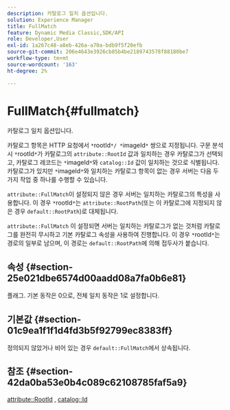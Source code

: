 ```yaml
---
description: 카탈로그 일치 옵션입니다.
solution: Experience Manager
title: FullMatch
feature: Dynamic Media Classic,SDK/API
role: Developer,User
exl-id: 1a267c48-a8eb-426a-a70a-bdb9f5f20efb
source-git-commit: 206e4643e3926cb85b4be2189743578f88180be7
workflow-type: tm+mt
source-wordcount: '163'
ht-degree: 2%

---
```


# FullMatch{#fullmatch}

카탈로그 일치 옵션입니다.

카탈로그 항목은 HTTP 요청에서 `*`rootId`*/ *`imageId`*` 쌍으로 지정됩니다. 구문 분석 시 `*`rootId`*`가 카탈로그의 `attribute::RootId` 값과 일치하는 경우 카탈로그가 선택되고, 카탈로그 레코드는 `*`imageId`*`와 `catalog::Id` 값이 일치하는 것으로 식별됩니다. 카탈로그가 있지만 `*`imageId`*`와 일치하는 카탈로그 항목이 없는 경우 서버는 다음 두 가지 작업 중 하나를 수행할 수 있습니다.

`attribute::FullMatch`이 설정되지 않은 경우 서버는 일치하는 카탈로그의 특성을 사용합니다. 이 경우 `*`rootId`*`는 `attribute::RootPath`(또는 이 카탈로그에 지정되지 않은 경우 `default::RootPath`)로 대체됩니다.

`attribute::FullMatch` 이 설정되면 서버는 일치하는 카탈로그가 없는 것처럼 카탈로그를 완전히 무시하고 기본 카탈로그 속성을 사용하여 진행합니다. 이 경우 `*`rootId`*`는 경로의 일부로 남으며, 이 경로는 `default::RootPath`에 의해 접두사가 붙습니다.

## 속성 {#section-25e021dbe6574d00aadd08a7fa0b6e81}

플래그. 기본 동작은 0으로, 전체 일치 동작은 1로 설정합니다.

## 기본값 {#section-01c9ea1f1f1d4fd3b5f92799ec8383ff}

정의되지 않았거나 비어 있는 경우 `default::FullMatch`에서 상속됩니다.

## 참조 {#section-42da0ba53e0b4c089c62108785faf5a9}

[attribute::RootId](../../../../../is-api/image-catalog/image-serving-api-ref/c-image-catalog-reference/c-attributes-reference/r-rootid.md#reference-13653312925e4a08b90f99961d53f546) ,  [catalog::Id](/help/aem-is-ir-api/is-api/image-catalog/image-serving-api-ref/c-image-catalog-reference/c-image-svg-data-reference/c-image-data-reference/r-id-cat.md)
